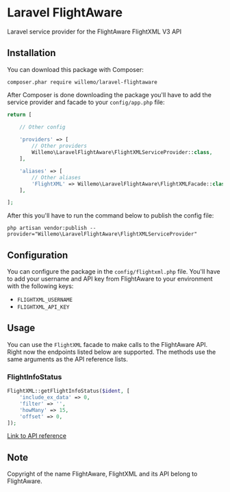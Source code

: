 # Laravel FlightAware

Laravel service provider for the FlightAware FlightXML V3 API

## Installation

You can download this package with Composer:

```
composer.phar require willemo/laravel-flightaware
```

After Composer is done downloading the package you'll have to add the service provider and facade to your `config/app.php` file:

```php
return [

    // Other config
    
    'providers' => [
        // Other providers
        Willemo\LaravelFlightAware\FlightXMLServiceProvider::class,
    ],

    'aliases' => [
        // Other aliases
        'FlightXML' => Willemo\LaravelFlightAware\FlightXMLFacade::class,
    ],

];
```

After this you'll have to run the command below to publish the config file:

```
php artisan vendor:publish --provider="Willemo\LaravelFlightAware\FlightXMLServiceProvider"
```

## Configuration

You can configure the package in the `config/flightxml.php` file. You'll have to add your username and API key from FlightAware to your environment with the following keys:

- `FLIGHTXML_USERNAME`
- `FLIGHTXML_API_KEY`

## Usage

You can use the `FlightXML` facade to make calls to the FlightAware API. Right now the endpoints listed below are supported. The methods use the same arguments as the API reference lists.

### FlightInfoStatus

```php
FlightXML::getFlightInfoStatus($ident, [
    'include_ex_data' => 0,
    'filter' => '',
    'howMany' => 15,
    'offset' => 0,
]);
```

[Link to API reference](https://flightaware.com/commercial/flightxml/v3/apiref.rvt#op_FlightInfoStatus)

## Note

Copyright of the name FlightAware, FlightXML and its API belong to FlightAware.